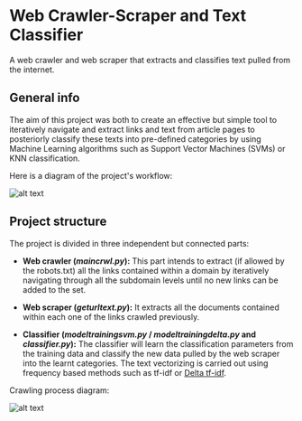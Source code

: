 # Web Crawler-Scraper and Text Classifier
A web crawler and web scraper that extracts and classifies text pulled from the internet.

## General info
The aim of this project was both to create an effective but simple tool to iteratively navigate and extract links and text from article pages to posteriorly classify these texts into pre-defined categories by using Machine Learning algorithms such as Support Vector Machines (SVMs) or KNN classification.

Here is a diagram of the project's workflow:

![alt text](https://i.ibb.co/9pL1N6V/cl.png)

## Project structure

The project is divided in three independent but connected parts:

- **Web crawler (*maincrwl.py*):** This part intends to extract (if allowed by the robots.txt) all the links contained within a domain by iteratively navigating through all the subdomain levels until no new links can be added to the set.

- **Web scraper (*geturltext.py*):** It extracts all the documents contained within each one of the links crawled previously.

- **Classifier (*modeltrainingsvm.py* / *modeltrainingdelta.py* and *classifier.py*):** The classifier will learn the classification parameters from the training data and classify the new data pulled by the web scraper into the learnt categories. The text vectorizing is carried out using frequency based methods such as tf-idf or [Delta tf-idf](https://mdsoar.org/handle/11603/12056).

Crawling process diagram:

![alt text](https://i.ibb.co/VpX4pZ6/cl.png)
